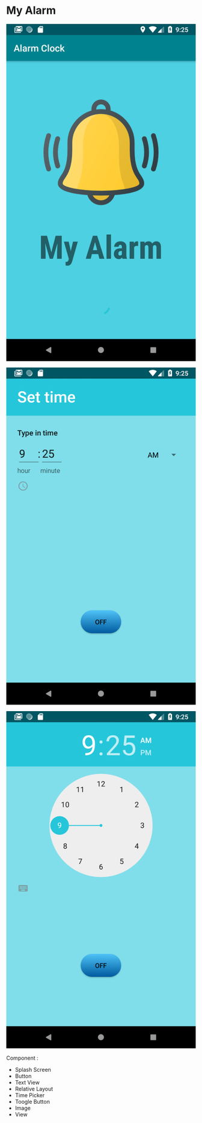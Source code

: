 # My Alarm

![screenshot](app/src/main/res/Screenshot_1543803933.png)

![screenshot](app/src/main/res/Screenshot_1543803945.png)

![screenshot](app/src/main/res/Screenshot_1543803939.png)

Component :
- Splash Screen 
- Button                
- Text View
- Relative Layout
- Time Picker
- Toogle Button
- Image 
- View
